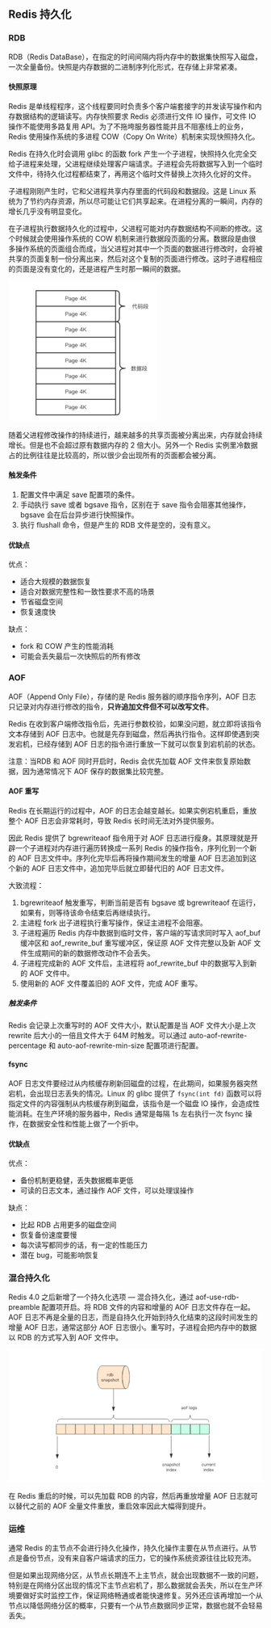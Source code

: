 ## Redis 持久化

### RDB

RDB（Redis DataBase），在指定的时间间隔内将内存中的数据集快照写入磁盘，一次全量备份。快照是内存数据的二进制序列化形式，在存储上非常紧凑。



#### 快照原理

Redis 是单线程程序，这个线程要同时负责多个客户端套接字的并发读写操作和内存数据结构的逻辑读写。内存快照要求 Redis 必须进行文件 IO 操作，可文件 IO 操作不能使用多路复用 API。为了不拖垮服务器性能并且不阻塞线上的业务，Redis 使用操作系统的多进程  COW（Copy On Write）机制来实现快照持久化。

Redis 在持久化时会调用 glibc 的函数 fork 产生一个子进程，快照持久化完全交给子进程来处理，父进程继续处理客户端请求。子进程会先将数据写入到一个临时文件中，待持久化过程都结束了，再用这个临时文件替换上次持久化好的文件。

子进程刚刚产生时，它和父进程共享内存里面的代码段和数据段。这是 Linux 系统为了节约内存资源，所以尽可能让它们共享起来。在进程分离的一瞬间，内存的增长几乎没有明显变化。

在子进程执行数据持久化的过程中，父进程可能对内存数据结构不间断的修改。这个时候就会使用操作系统的 COW 机制来进行数据段页面的分离。数据段是由很多操作系统的页面组合而成，当父进程对其中一个页面的数据进行修改时，会将被共享的页面复制一份分离出来，然后对这个复制的页面进行修改。这时子进程相应的页面是没有变化的，还是进程产生时那一瞬间的数据。

![Redis 数据页](../images/20220523120746001.png)

随着父进程修改操作的持续进行，越来越多的共享页面被分离出来，内存就会持续增长。但是也不会超过原有数据内存的 2 倍大小。另外一个 Redis 实例里冷数据占的比例往往是比较高的，所以很少会出现所有的页面都会被分离。



#### 触发条件

1. 配置文件中满足 save 配置项的条件。
2. 手动执行 save 或者 bgsave 指令，区别在于 save 指令会阻塞其他操作，bgsave 会在后台异步进行快照操作。
3. 执行 flushall 命令，但是产生的 RDB 文件是空的，没有意义。



#### 优缺点

优点：

- 适合大规模的数据恢复
- 适合对数据完整性和一致性要求不高的场景
- 节省磁盘空间
- 恢复速度快

缺点：

- fork 和 COW 产生的性能消耗
- 可能会丢失最后一次快照后的所有修改



### AOF

AOF（Append Only File），存储的是 Redis 服务器的顺序指令序列，AOF 日志只记录对内存进行修改的指令，**只许追加文件但不可以改写文件**。

Redis 在收到客户端修改指令后，先进行参数校验，如果没问题，就立即将该指令文本存储到 AOF 日志中。也就是先存到磁盘，然后再执行指令。这样即使遇到突发宕机，已经存储到 AOF 日志的指令进行重放一下就可以恢复到宕机前的状态。

注意：当RDB 和 AOF 同时开启时，Redis 会优先加载 AOF 文件来恢复原始数据，因为通常情况下 AOF 保存的数据集比较完整。



#### AOF 重写

Redis 在长期运行的过程中，AOF 的日志会越变越长。如果实例宕机重启，重放整个 AOF 日志会非常耗时，导致 Redis 长时间无法对外提供服务。

因此 Redis 提供了 bgrewriteaof 指令用于对 AOF 日志进行瘦身。其原理就是开辟一个子进程对内存进行遍历转换成一系列 Redis 的操作指令，序列化到一个新的 AOF 日志文件中。序列化完毕后再将操作期间发生的增量 AOF 日志追加到这个新的 AOF 日志文件中，追加完毕后就立即替代旧的 AOF 日志文件。

大致流程：

1. bgrewriteaof 触发重写，判断当前是否有 bgsave 或 bgrewriteaof 在运行，如果有，则等待该命令结束后再继续执行。
2. 主进程 fork 出子进程执行重写操作，保证主进程不会阻塞。
3. 子进程遍历 Redis 内存中数据到临时文件，客户端的写请求同时写入 aof_buf 缓冲区和 aof_rewrite_buf 重写缓冲区，保证原 AOF 文件完整以及新 AOF 文件生成期间的新的数据修改动作不会丢失。
4. 子进程完成新的 AOF 文件后，主进程将 aof_rewrite_buf 中的数据写入到新的 AOF 文件中。
5. 使用新的 AOF 文件覆盖旧的 AOF 文件，完成 AOF 重写。



##### 触发条件

Redis 会记录上次重写时的 AOF 文件大小，默认配置是当 AOF 文件大小是上次 rewrite 后大小的一倍且文件大于 64M 时触发。可以通过  auto-aof-rewrite-percentage 和 auto-aof-rewrite-min-size 配置项进行配置。



#### fsync

AOF 日志文件要经过从内核缓存刷新回磁盘的过程，在此期间，如果服务器突然宕机，会出现日志丢失的情况。Linux 的 glibc 提供了 `fsync(int fd)` 函数可以将指定文件的内容强制从内核缓存刷到磁盘，该指令是一个磁盘 IO 操作，会造成性能消耗。在生产环境的服务器中，Redis 通常是每隔 1s 左右执行一次 fsync 操作，在数据安全性和性能上做了一个折中。



#### 优缺点

优点：

- 备份机制更稳健，丢失数据概率更低
- 可读的日志文本，通过操作 AOF 文件，可以处理误操作

缺点：

- 比起 RDB 占用更多的磁盘空间
- 恢复备份速度要慢
- 每次读写都同步的话，有一定的性能压力
- 潜在 bug，可能影响恢复



### 混合持久化

Redis 4.0 之后新增了一个持久化选项 — 混合持久化，通过 aof-use-rdb-preamble 配置项开启。将 RDB 文件的内容和增量的 AOF 日志文件存在一起。AOF 日志不再是全量的日志，而是自持久化开始到持久化结束的这段时间发生的增量 AOF 日志，通常这部分 AOF 日志很小。重写时，子进程会把内存中的数据以 RDB 的方式写入到 AOF 文件中。

![混合持久化](../images/20220523174615002.png)

在 Redis 重启的时候，可以先加载 RDB 的内容，然后再重放增量 AOF 日志就可以替代之前的 AOF 全量文件重放，重启效率因此大幅得到提升。



### 运维

通常 Redis 的主节点不会进行持久化操作，持久化操作主要在从节点进行。从节点是备份节点，没有来自客户端请求的压力，它的操作系统资源往往比较充沛。

但是如果出现网络分区，从节点长期连不上主节点，就会出现数据不一致的问题，特别是在网络分区出现的情况下主节点宕机了，那么数据就会丢失，所以在生产环境要做好实时监控工作，保证网络畅通或者能快速修复。另外还应该再增加一个从节点以降低网络分区的概率，只要有一个从节点数据同步正常，数据也就不会轻易丢失。
